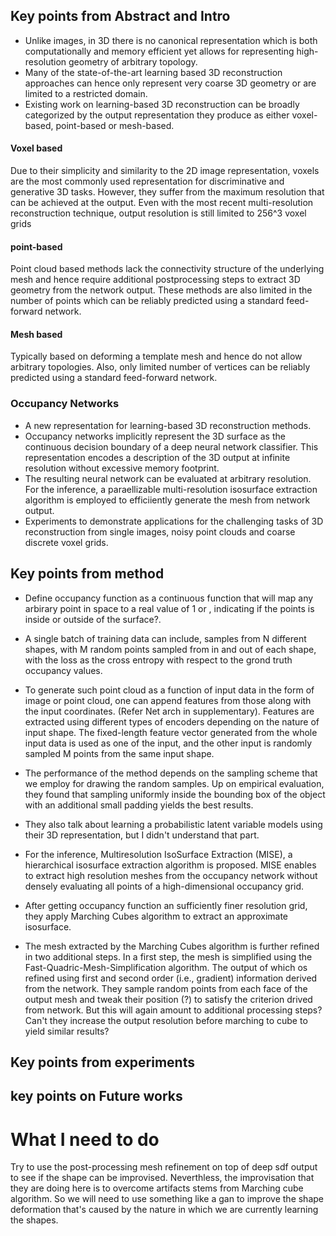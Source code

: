 ## Key points from Abstract and Intro

+ Unlike images, in 3D there is no canonical representation which is both computationally and memory efficient yet allows for representing high-resolution geometry of arbitrary topology. 
+ Many of the state-of-the-art learning based 3D reconstruction approaches can hence only represent very coarse 3D geometry or are limited to a restricted domain.
+ Existing work on learning-based 3D reconstruction can be broadly categorized by the output representation they produce as either voxel-based, point-based or mesh-based.

#### Voxel based 
Due to their simplicity and similarity to the 2D image representation, voxels are the most commonly used representation for discriminative and generative 3D tasks. However, they suffer from the maximum resolution that can be achieved at the output. Even with the most recent multi-resolution reconstruction technique, output resolution is still limited to 256^3 voxel grids

#### point-based 
Point cloud based methods lack the connectivity structure of the underlying mesh and hence require additional postprocessing steps to extract 3D geometry from the network output. These methods are also limited in the number of points which can be reliably predicted using a standard feed-forward network.

#### Mesh based
Typically based on deforming a template mesh and hence do not allow arbitrary topologies. Also, only limited number of vertices can be reliably predicted using a standard feed-forward network.

### Occupancy Networks
+ A new representation for learning-based 3D reconstruction methods.
+ Occupancy networks implicitly represent the 3D surface as the continuous decision boundary of a deep neural network classifier. This representation encodes a description of the 3D output at infinite resolution without excessive memory footprint.
+ The resulting neural network can be evaluated at arbitrary resolution. For the inference, a paraellizable multi-resolution isosurface extraction algorithm is employed to efficiiently generate the mesh from network output.
+ Experiments to demonstrate applications for the challenging tasks of 3D reconstruction from single images, noisy point clouds and coarse discrete voxel grids.

## Key points from method

+ Define occupancy function as a continuous function that will map any arbirary point in space to a real value of 1 or , indicating if the points is inside or outside of the surface?.

+ A single batch of training data can include, samples from N different shapes, with M random points sampled from in and out of each shape, with the loss as the cross entropy with respect to the grond truth occupancy values.

+ To generate such point cloud as a function of input data in the form of image or point cloud, one can append features from those along with the input coordinates. (Refer Net arch in supplementary). Features are extracted using different types of encoders depending on the nature of input shape. The fixed-length feature vector generated from the whole input data is used as one of the input, and the other input is randomly sampled M points from the same input shape.

+ The performance of the method depends on the sampling scheme that we employ for drawing the random samples. Up on empirical evaluation, they found that sampling uniformly inside the bounding box of the object with an additional small padding yields the best results.

+ They also talk about learning a probabilistic latent variable models using their 3D representation, but I didn't understand that part.

+ For the inference, Multiresolution IsoSurface Extraction (MISE), a hierarchical isosurface extraction algorithm is proposed. MISE enables to extract high resolution meshes from the occupancy network without densely evaluating all points of a high-dimensional occupancy grid.

+ After getting occupancy function an sufficiently finer resolution grid, they apply Marching Cubes algorithm to extract an approximate isosurface. 

+ The mesh extracted by the Marching Cubes algorithm is further refined in two additional steps. In a first step, the mesh is simplified using the Fast-Quadric-Mesh-Simplification algorithm. The output of which os refined using first and second order (i.e., gradient) information derived from the network. They sample random points from each face of the output mesh and tweak their position (?) to satisfy the criterion drived from network. But this will again amount to additional processing steps? Can't they increase the output resolution before marching to cube to yield similar results?



## Key points from experiments


## key points on Future works


# What I need to do

Try to use the post-processing mesh refinement on top of deep sdf output to see if the shape can be improvised. Neverthless, the improvisation that they are doing here is to overcome artifacts stems from Marching cube algorithm. So we will need to use something like a gan to improve the shape deformation that's caused by the nature in which we are currently learning the shapes.



